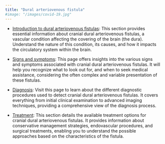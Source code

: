 ```yaml
---
title: "Dural arteriovenous fistula"
#image: "/images/covid-19.jpg"
---
```



* [Introduction to dural arteriovenous fistulas](introduction): This section provides essential information about cranial dural arteriovenous fistulas, a vascular condition affecting the covering of the brain (the dura). Understand the nature of this condition, its causes, and how it impacts the circulatory system within the brain.

* [Signs and symptoms](symptoms): This page offers insights into the various signs and symptoms associated with cranial dural arteriovenous fistulas. It will help you recognize what to look out for, and when to seek medical assistance, considering the often complex and variable presentation of these fistulas.

* [Diagnosis](diagnosis): Visit this page to learn about the different diagnostic procedures used to detect cranial dural arteriovenous fistulas. It covers everything from initial clinical examination to advanced imaging techniques, providing a comprehensive view of the diagnosis process.

* [Treatment](treatment): This section details the available treatment options for cranial dural arteriovenous fistulas. It provides information about conservative management strategies, endovascular procedures, and surgical treatments, enabling you to understand the possible approaches based on the characteristics of the fistula.
